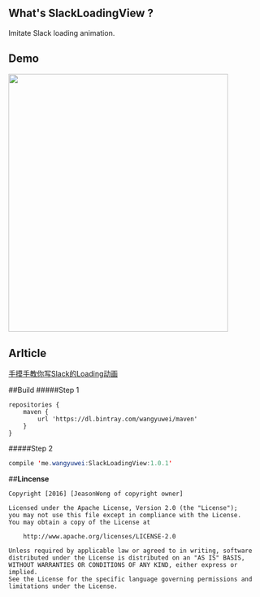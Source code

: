 ## What's SlackLoadingView ?
Imitate Slack loading animation.

## Demo
<img src="http://i2.piimg.com/1070/0a3bbeb7b73c6f87.gif" width = "432" height = "507.6" align=center />

## Arlticle
[手摸手教你写Slack的Loading动画](http://www.wangyuwei.me/2016/08/15/%E6%89%8B%E6%91%B8%E6%89%8B%E6%95%99%E4%BD%A0%E5%86%99Slack%E7%9A%84Loading%E5%8A%A8%E7%94%BB/)

##Build
#####Step 1 
```build
repositories {
    maven {
        url 'https://dl.bintray.com/wangyuwei/maven'
    }
}
```
#####Step 2
```java
compile 'me.wangyuwei:SlackLoadingView:1.0.1'
```

##**Lincense**

```lincense
Copyright [2016] [JeasonWong of copyright owner]

Licensed under the Apache License, Version 2.0 (the "License");
you may not use this file except in compliance with the License.
You may obtain a copy of the License at

    http://www.apache.org/licenses/LICENSE-2.0

Unless required by applicable law or agreed to in writing, software
distributed under the License is distributed on an "AS IS" BASIS,
WITHOUT WARRANTIES OR CONDITIONS OF ANY KIND, either express or implied.
See the License for the specific language governing permissions and
limitations under the License.
```


